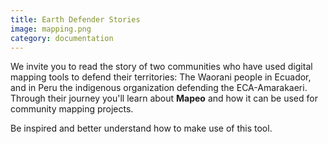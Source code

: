 ```yaml
---
title: Earth Defender Stories
image: mapping.png
category: documentation
---
```


We invite you to read the story of two communities who have used digital mapping tools to defend their territories: The Waorani people in Ecuador, and in Peru the indigenous organization defending the ECA-Amarakaeri. Through their journey you'll learn about **Mapeo** and how it can be used for community mapping projects.

Be inspired and better understand how to make use of this tool.

<app-button :color="true" localurl=":8086/all/https://www.earthdefenderstoolkit.com/community/mapping-waorani-ancestral-lands-in-ecuador/" text="Waorani story"></app-button>

<app-button localurl=":8086/all/https://www.earthdefenderstoolkit.com/community/monitoring-the-amarakaeri-communal-reserve-in-peru/" text="ECA-Amarakaeri story"></app-button>
